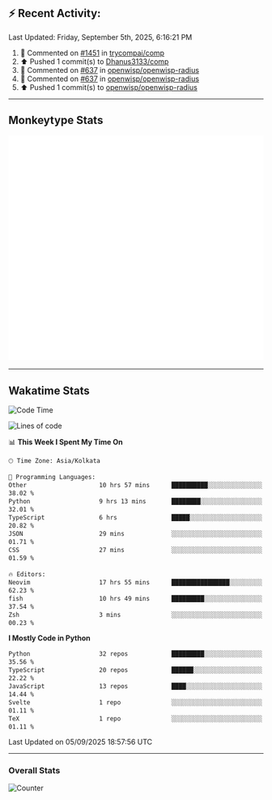 ## :zap: Recent Activity:
<!--RECENT_ACTIVITY:last_update-->
Last Updated: Friday, September 5th, 2025, 6:16:21 PM
<!--RECENT_ACTIVITY:last_update_end-->
<!--RECENT_ACTIVITY:start-->
1. 💬 Commented on [#1451](https://github.com/trycompai/comp/pull/1451#issuecomment-3246745694) in [trycompai/comp](https://github.com/trycompai/comp)<br>
2. ⬆️ Pushed 1 commit(s) to [Dhanus3133/comp](https://github.com/Dhanus3133/comp)<br>
3. 💬 Commented on [#637](https://github.com/openwisp/openwisp-radius/pull/637#discussion_r2316878982) in [openwisp/openwisp-radius](https://github.com/openwisp/openwisp-radius)<br>
4. 💬 Commented on [#637](https://github.com/openwisp/openwisp-radius/pull/637#discussion_r2316866590) in [openwisp/openwisp-radius](https://github.com/openwisp/openwisp-radius)<br>
5. ⬆️ Pushed 1 commit(s) to [openwisp/openwisp-radius](https://github.com/openwisp/openwisp-radius)<br>
<!--RECENT_ACTIVITY:end-->

---

## Monkeytype Stats
<a href="https://monkeytype.com/profile/dhanus">
  <img src="https://raw.githubusercontent.com/Dhanus3133/Dhanus3133/monkeytype/monkeytype-lb.svg" alt="Monkeytype Profile" />
</a>

---

## Wakatime Stats
<!--START_SECTION:waka-->
![Code Time](http://img.shields.io/badge/Code%20Time-3%2C073%20hrs%2052%20mins-blue)

![Lines of code](https://img.shields.io/badge/From%20Hello%20World%20I%27ve%20Written-5.0%20million%20lines%20of%20code-blue)

📊 **This Week I Spent My Time On** 

```text
🕑︎ Time Zone: Asia/Kolkata

💬 Programming Languages: 
Other                    10 hrs 57 mins      ██████████░░░░░░░░░░░░░░░   38.02 % 
Python                   9 hrs 13 mins       ████████░░░░░░░░░░░░░░░░░   32.01 % 
TypeScript               6 hrs               █████░░░░░░░░░░░░░░░░░░░░   20.82 % 
JSON                     29 mins             ░░░░░░░░░░░░░░░░░░░░░░░░░   01.71 % 
CSS                      27 mins             ░░░░░░░░░░░░░░░░░░░░░░░░░   01.59 % 

🔥 Editors: 
Neovim                   17 hrs 55 mins      ████████████████░░░░░░░░░   62.23 % 
fish                     10 hrs 49 mins      █████████░░░░░░░░░░░░░░░░   37.54 % 
Zsh                      3 mins              ░░░░░░░░░░░░░░░░░░░░░░░░░   00.23 % 
```

**I Mostly Code in Python** 

```text
Python                   32 repos            █████████░░░░░░░░░░░░░░░░   35.56 % 
TypeScript               20 repos            ██████░░░░░░░░░░░░░░░░░░░   22.22 % 
JavaScript               13 repos            ████░░░░░░░░░░░░░░░░░░░░░   14.44 % 
Svelte                   1 repo              ░░░░░░░░░░░░░░░░░░░░░░░░░   01.11 % 
TeX                      1 repo              ░░░░░░░░░░░░░░░░░░░░░░░░░   01.11 % 
```




 Last Updated on 05/09/2025 18:57:56 UTC
<!--END_SECTION:waka-->
---

### Overall Stats

<img src="https://moe-counter.glitch.me/get/@Dhanus3133?theme=asoul" alt="Counter" />
